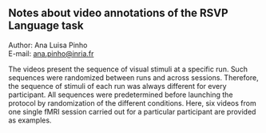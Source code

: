 ## Notes about video annotations of the RSVP Language task  

Author: Ana Luisa Pinho  
E-mail: ana.pinho@inria.fr

The videos present the sequence of visual stimuli at a specific run. Such sequences were randomized between runs and across sessions. Therefore, the sequence of stimuli of each run was always different for every participant. All sequences were predetermined before launching the protocol by randomization of the different conditions. Here, six videos from one single fMRI session carried out for a particular participant are provided as examples.
